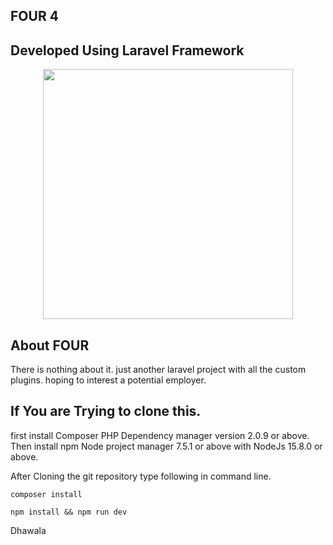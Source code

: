 ## FOUR 4
## Developed Using Laravel Framework
<p align="center"><a href="https://laravel.com" target="_blank"><img src="https://raw.githubusercontent.com/laravel/art/master/logo-lockup/5%20SVG/2%20CMYK/1%20Full%20Color/laravel-logolockup-cmyk-red.svg" width="400"></a></p>


## About FOUR
There is nothing about it. just another laravel project with all the custom plugins. hoping to interest a potential employer.  


## If You are Trying to clone this.

first install Composer PHP Dependency manager version 2.0.9 or above.
Then install npm Node project manager 7.5.1 or above with NodeJs 15.8.0 or above.

After Cloning the git repository type following in command line.

`composer install`

`npm install && npm run dev`

Dhawala




